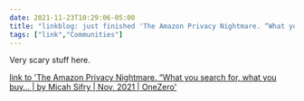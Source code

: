 ```yaml
---
date: 2021-11-23T10:29:06-05:00
title: "linkblog: just finished 'The Amazon Privacy Nightmare. “What you search for, what you buy… | by Micah Sifry | Nov, 2021 | OneZero'"
tags: ["link","Communities"]
---
```

Very scary stuff here.
 
[link to 'The Amazon Privacy Nightmare. “What you search for, what you buy… | by Micah Sifry | Nov, 2021 | OneZero'](https://onezero.medium.com/the-amazon-privacy-nightmare-4b5f6f788a44)
